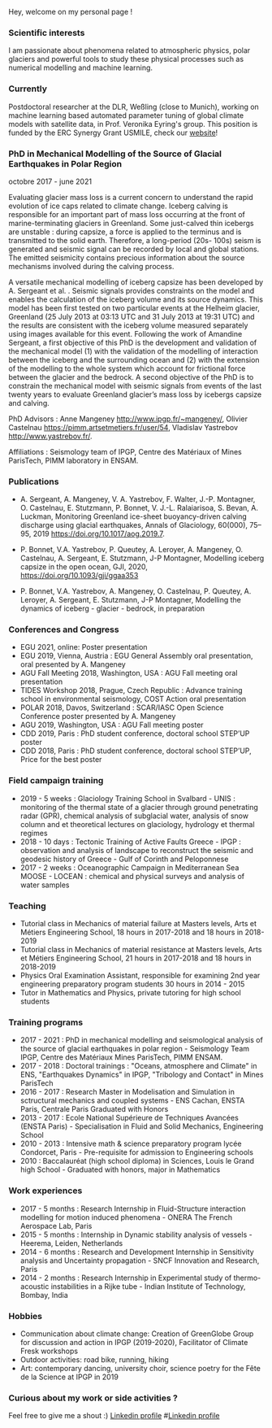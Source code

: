 Hey, welcome on my personal page !

### Scientific interests

I am passionate about phenomena related to atmospheric physics, polar glaciers and powerful tools to study these physical processes such as numerical modelling and machine learning.

### Currently

Postdoctoral researcher at the DLR, Weßling (close to Munich), working on machine learning based automated parameter tuning of global climate models with satellite data, in Prof. Veronika Eyring's group. This position is funded by the ERC Synergy Grant USMILE, check our
<a href="https://www.usmile-erc.eu/dlr/" target="_blank">website</a>!  
   
### PhD in Mechanical Modelling of the Source of Glacial Earthquakes in Polar Region
octobre 2017 - june 2021

  Evaluating glacier mass loss is a current concern to understand the rapid evolution of ice caps related to climate change. 
  Iceberg calving is responsible for an important part of mass loss occurring at the front of marine-terminating glaciers in Greenland. 
  Some just-calved thin icebergs are unstable : during capsize, a force is applied to the terminus and is transmitted to the solid earth. 
  Therefore, a long-period (20s- 100s) seism is generated and seismic signal can be recorded by local and global stations. 
  The emitted seismicity contains precious information about the source mechanisms involved during the calving process.

A versatile mechanical modelling of iceberg capsize has been developed by A. Sergeant et al. . 
  Seismic signals provides constraints on the model and enables the calculation of the iceberg volume and its source dynamics. 
  This model has been first tested on two particular events at the Helheim glacier, Greenland (25 July 2013 at 03:13 UTC and 31 July 2013 at 19:31 UTC) 
  and the results are consistent with the iceberg volume measured separately using images available for this event. 
  Following the work of Amandine Sergeant, a first objective of this PhD is the development and validation of the mechanical model 
  (1) with the validation of the modelling of interaction between the iceberg and the surrounding ocean and 
  (2) with the extension of the modelling to the whole system which account for frictional force between the glacier and the bedrock. 
  A second objective of the PhD is to constrain the mechanical model with seismic signals from events of the last twenty years to evaluate 
  Greenland glacier’s mass loss by icebergs capsize and calving.

PhD Advisors : Anne Mangeney <a href="http://www.ipgp.fr/~mangeney/" target="_blank">http://www.ipgp.fr/~mangeney/</a>, Olivier Castelnau <a href="https://pimm.artsetmetiers.fr/user/54" target="_blank">https://pimm.artsetmetiers.fr/user/54</a>, Vladislav Yastrebov <a href="http://www.yastrebov.fr/" target="_blank">http://www.yastrebov.fr/</a>.

Affiliations : Seismology team of IPGP, Centre des Matériaux of Mines ParisTech, PIMM laboratory in ENSAM.

  
### Publications

- A. Sergeant, A. Mangeney, V. A. Yastrebov, F. Walter, J.-P. Montagner, O. Castelnau, E. Stutzmann, P. Bonnet, V. J.-L. Ralaiarisoa, S. Bevan, A. Luckman, Monitoring Greenland ice-sheet buoyancy-driven calving discharge using glacial earthquakes, Annals of Glaciology, 60(000), 75–95, 2019 <a href="https://doi.org/10.1017/aog.2019.7" target="_blank">https://doi.org/10.1017/aog.2019.7</a>.

- P. Bonnet, V.A. Yastrebov, P. Queutey, A. Leroyer, A. Mangeney, O. Castelnau, A. Sergeant, E. Stutzmann, J-P Montagner, Modelling iceberg capsize in the open ocean, GJI, 2020, <a href="https://doi.org/10.1093/gji/ggaa353" target="_blank">https://doi.org/10.1093/gji/ggaa353</a>

- P. Bonnet, V.A. Yastrebov, A. Mangeney, O. Castelnau, P. Queutey, A. Leroyer, A. Sergeant, E. Stutzmann, J-P Montagner, Modelling the dynamics of iceberg - glacier - bedrock, in preparation

### Conferences and Congress
 
- EGU 2021, online: Poster presentation
- EGU 2019, Vienna, Austria : EGU General Assembly oral presentation, oral presented by A. Mangeney
- AGU Fall Meeting 2018, Washington, USA : AGU Fall meeting oral presentation 
- TIDES Workshop 2018, Prague, Czech Republic : Advance training school in environmental seismology, COST Action oral presentation 
- POLAR 2018, Davos, Switzerland : SCAR/IASC Open Science Conference poster presented by A. Mangeney 
- AGU 2019, Washington, USA : AGU Fall meeting poster 
- CDD 2019, Paris : PhD student conference, doctoral school STEP’UP poster 
- CDD 2018, Paris : PhD student conference, doctoral school STEP’UP, Price for the best poster

### Field campaign training

- 2019 - 5 weeks : Glaciology Training School in Svalbard - UNIS : monitoring of the thermal state of a glacier through ground penetrating radar (GPR), chemical analysis of subglacial water, analysis of snow column and et theoretical lectures on glaciology, hydrology et thermal regimes 
- 2018 - 10 days : Tectonic Training of Active Faults Greece - IPGP : observation and analysis of landscape to reconstruct the seismic and geodesic history of Greece - Gulf of Corinth and Peloponnese 
- 2017 - 2 weeks : Oceanographic Campaign in Mediterranean Sea MOOSE - LOCEAN : chemical and physical surveys and analysis of water samples

### Teaching

- Tutorial class in Mechanics of material failure at Masters levels, Arts et Métiers Engineering School, 18 hours in 2017-2018 and 18 hours in 2018-2019 
- Tutorial class in Mechanics of material resistance at Masters levels, Arts et Métiers Engineering School, 21 hours in 2017-2018 and 18 hours in 2018-2019 
- Physics Oral Examination Assistant, responsible for examining 2nd year engineering preparatory program students 30 hours in 2014 - 2015 
- Tutor in Mathematics and Physics, private tutoring for high school students

### Training programs

- 2017 - 2021 : PhD in mechanical modelling and seismological analysis of the source of glacial earthquakes in polar region - Seismology Team IPGP, Centre des Matériaux Mines ParisTech, PIMM ENSAM. 
- 2017 - 2018 : Doctoral trainings : "Oceans, atmosphere and Climate" in ENS, "Earthquakes Dynamics" in IPGP, "Tribology and Contact" in Mines ParisTech 
- 2016 - 2017 : Research Master in Modelisation and Simulation in sctructural mechanics and coupled systems - ENS Cachan, ENSTA Paris, Centrale Paris Graduated with Honors 
- 2013 - 2017 : Ecole National Supérieure de Techniques Avancées (ENSTA Paris) - Specialisation in Fluid and Solid Mechanics, Engineering School 
- 2010 - 2013 : Intensive math & science preparatory program lycée Condorcet, Paris - Pre-requisite for admission to Engineering schools 
- 2010 : Baccalauréat (high school diploma) in Sciences, Louis le Grand high School - Graduated with honors, major in Mathematics

### Work experiences

- 2017 - 5 months : Research Internship in Fluid-Structure interaction modelling for motion induced phenomena - ONERA The French Aerospace Lab, Paris 
- 2015 - 5 months : Internship in Dynamic stability analysis of vessels - Heerema, Leiden, Netherlands 
- 2014 - 6 months : Research and Development Internship in Sensitivity analysis and Uncertainty propagation - SNCF Innovation and Research, Paris 
- 2014 - 2 months : Research Internship in Experimental study of thermo-acoustic instabilities in a Rijke tube - Indian Institute of Technology, Bombay, India

### Hobbies

- Communication about climate change: Creation of GreenGlobe Group for discussion and action in IPGP (2019-2020), Facilitator of Climate Fresk workshops
- Outdoor activities: road bike, running, hiking
- Art: contemporary dancing, university choir, science poetry for the Fête de la Science at IPGP in 2019

### Curious about my work or side activities ? 
Feel free to give me a shout :) <a href="[https://doi.org/10.1093/gji/ggaa353](https://www.linkedin.com/in/pauline-bonnet-phd-326b7084/)" target="_blank">Linkedin profile</a> 
#[Linkedin profile](https://www.linkedin.com/in/pauline-bonnet-phd-326b7084/)
